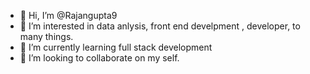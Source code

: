 - 👋 Hi, I’m @Rajangupta9
- 👀 I’m interested in data anlysis, front end develpment , developer, to many things. 
- 🌱 I’m currently learning full stack development
- 💞️ I’m looking to collaborate on my self.

<!---
Rajangupta9/Rajangupta9 is a ✨ special ✨ repository because its `README.md` (this file) appears on your GitHub profile.
You can click the Preview link to take a look at your changes.
--->
